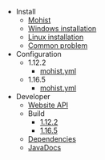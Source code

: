 - Install
  - [Mohist]()
  - [Windows installation](install/windows.md)
  - [Linux installation](install/linux.md)
  - [Common problem](install/problem.md)
- Configuration
  - 1.12.2
    - [mohist.yml](config/mohist-yml-1.12.2.md)
  - 1.16.5
    - [mohist.yml](config/mohist-yml-1.16.5.md)
- Developer
  - [Website API](developer/website-api.md)
  - Build
    - [1.12.2](developer/build-1.12.2.md)
    - [1.16.5](developer/build-1.16.5.md)
  - [Dependencies](developer/dependencies.md)
  - [JavaDocs](developer/javadocs.md)
